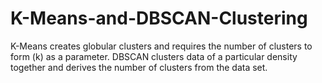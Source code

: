 # K-Means-and-DBSCAN-Clustering
K-Means creates globular clusters and requires the number of clusters to form (k) as a parameter.  DBSCAN clusters data of a particular density together and derives the number of clusters from the data set.
